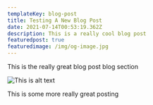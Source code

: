 ```yaml
---
templateKey: blog-post
title: Testing A New Blog Post
date: 2021-07-14T00:53:19.362Z
description: This is a really cool blog post
featuredpost: true
featuredimage: /img/og-image.jpg
---
```

This is the really great blog post blog section



![This is alt text](/img/joshua-rawson-harris-l2kkaayv3yy-unsplash.jpg "Vintage")

This is some more really great posting